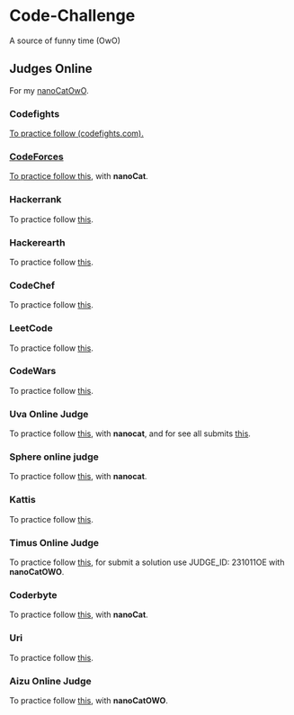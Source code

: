 # Code-Challenge
A source of funny time (OwO)

## Judges Online
For my [nanoCatOwO](github.com/nanoCatOWO).

### Codefights
<a href=codefights.com>
To practice follow (codefights.com).

### CodeForces
To practice follow [this](codeforces.com), with __nanoCat__.

### Hackerrank
To practice follow [this](www.hackerrank.com).

### Hackerearth
To practice follow [this](www.hackerearth.com).

### CodeChef
To practice follow [this](www.codechef.com).

### LeetCode
To practice follow [this](leetcode.com).

### CodeWars
To practice follow [this](codewars.com).

### Uva Online Judge
To practice follow [this](uva.onlinejudge.org), with __nanocat__, and for see all submits [this](http://uhunt.onlinejudge.org/id/899461).

### Sphere online judge
To practice follow [this](http://www.spoj.com/), with __nanocat__.

### Kattis
To practice follow [this](open.kattis.com/).

### Timus Online Judge
To practice follow [this](http://acm.timus.ru/), for submit a solution use JUDGE_ID: 231011OE with __nanoCatOWO__.

### Coderbyte
To practice follow [this](coderbyte.com), with __nanoCat__.

### Uri
To practice follow [this](www.urionlinejudge.com.br/).

### Aizu Online Judge
To practice follow [this](http://judge.u-aizu.ac.jp/onlinejudge/), with __nanoCatOWO__.

